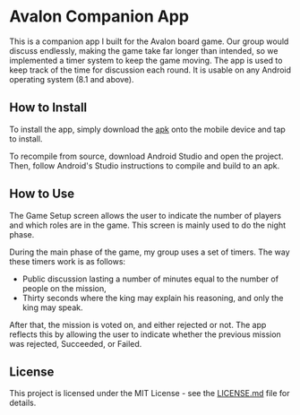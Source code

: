 # Avalon Companion App

This is a companion app I built for the Avalon board game. Our group would discuss endlessly, making the game take far longer than intended, so we implemented a timer system to keep the game moving. The app is used to keep track of the time for discussion each round. It is usable on any Android operating system (8.1 and above).

## How to Install

To install the app, simply download the [apk](AvalonCompanionApp.apk) onto the mobile device and tap to install.

To recompile from source, download Android Studio and open the project. Then, follow Android's Studio instructions to compile and build to an apk.

## How to Use

The Game Setup screen allows the user to indicate the number of players and which roles are in the game. This screen is mainly used to do the night phase. 

During the main phase of the game, my group uses a set of timers. The way these timers work is as follows: 
* Public discussion lasting a number of minutes equal to the number of people on the mission, 
* Thirty seconds where the king may explain his reasoning, and only the king may speak. 

After that, the mission is voted on, and either rejected or not. The app reflects this by allowing the user to indicate whether the previous mission was rejected, Succeeded, or Failed.

## License

This project is licensed under the MIT License - see the [LICENSE.md](LICENSE.md) file for details.
